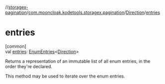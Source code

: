 //[storagex-pagination](../../../index.md)/[com.mooncloak.kodetools.storagex.pagination](../index.md)/[Direction](index.md)/[entries](entries.md)

# entries

[common]\
val [entries](entries.md): [EnumEntries](https://kotlinlang.org/api/latest/jvm/stdlib/kotlin.enums/-enum-entries/index.html)&lt;[Direction](index.md)&gt;

Returns a representation of an immutable list of all enum entries, in the order they're declared.

This method may be used to iterate over the enum entries.
